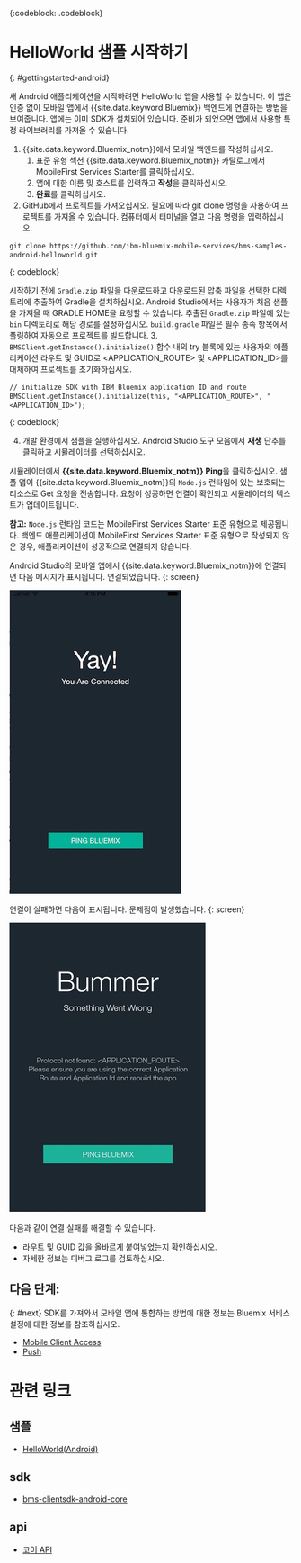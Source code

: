 <!-- Attribute definitions -->
{:codeblock: .codeblock}

# HelloWorld 샘플 시작하기
{: #gettingstarted-android}

새 Android 애플리케이션을 시작하려면 HelloWorld 앱을 사용할 수 있습니다. 이 앱은 인증 없이 모바일 앱에서 {{site.data.keyword.Bluemix}} 백엔드에 연결하는 방법을 보여줍니다. 앱에는 이미 SDK가 설치되어 있습니다. 준비가 되었으면 앱에서 사용할 특정 라이브러리를 가져올 수 있습니다.

1. {{site.data.keyword.Bluemix_notm}}에서 모바일 백엔드를 작성하십시오.
    1. 표준 유형 섹션 {{site.data.keyword.Bluemix_notm}} 카탈로그에서 MobileFirst Services Starter를 클릭하십시오.
    2. 앱에 대한 이름 및 호스트를 입력하고 **작성**을 클릭하십시오.
    3. **완료**를 클릭하십시오.
2. GitHub에서 프로젝트를 가져오십시오. 필요에 따라 git clone 명령을 사용하여 프로젝트를 가져올 수 있습니다. 컴퓨터에서 터미널을 열고 다음 명령을 입력하십시오. 
```
git clone https://github.com/ibm-bluemix-mobile-services/bms-samples-android-helloworld.git
```
{: codeblock}

시작하기 전에 `Gradle.zip` 파일을 다운로드하고 다운로드된 압축 파일을 선택한 디렉토리에 추출하여 Gradle을 설치하십시오. Android Studio에서는 사용자가 처음 샘플을 가져올 때 GRADLE HOME을 요청할 수 있습니다. 추출된 `Gradle.zip` 파일에 있는 `bin` 디렉토리로 해당 경로를 설정하십시오. `build.gradle` 파일은 필수 종속 항목에서 풀링하여 자동으로 프로젝트를 빌드합니다.
3. `BMSClient.getInstance().initialize()` 함수 내의 try 블록에 있는 사용자의 애플리케이션 라우트 및 GUID로 &lt;APPLICATION_ROUTE&gt; 및 &lt;APPLICATION_ID&gt;를 대체하여 프로젝트를 초기화하십시오. 
```
// initialize SDK with IBM Bluemix application ID and route
BMSClient.getInstance().initialize(this, "<APPLICATION_ROUTE>", "<APPLICATION_ID>");
```
{: codeblock}

4. 개발 환경에서 샘플을 실행하십시오.
Android Studio 도구 모음에서 **재생** 단추를 클릭하고 시뮬레이터를 선택하십시오.

  시뮬레이터에서 **{{site.data.keyword.Bluemix_notm}} Ping**을 클릭하십시오. 샘플 앱이 {{site.data.keyword.Bluemix_notm}}의 `Node.js` 런타임에 있는 보호되는 리소스로 Get 요청을 전송합니다. 요청이 성공하면 연결이 확인되고 시뮬레이터의 텍스트가 업데이트됩니다.

  **참고:** `Node.js` 런타임 코드는 MobileFirst Services Starter 표준 유형으로 제공됩니다. 백엔드 애플리케이션이 MobileFirst Services Starter 표준 유형으로 작성되지 않은 경우, 애플리케이션이 성공적으로 연결되지 않습니다.

  Android Studio의 모바일 앱에서 {{site.data.keyword.Bluemix_notm}}에 연결되면 다음 메시지가 표시됩니다.
  연결되었습니다.
  {: screen}

  ![Hello World 애플리케이션이 {{site.data.keyword.Bluemix_notm}}에 연결됨](images/yayconnected.jpg "그림 1. Hello World 애플리케이션이 Bluemix에 연결됨")

  연결이 실패하면 다음이 표시됩니다.
  문제점이 발생했습니다.
  {: screen}

  ![Hello World 애플리케이션이 Bluemix에 연결되지 않음](images/bummer_android.jpg "그림 2. Hello World 애플리케이션이 Bluemix에 연결되지 않음")

  다음과 같이 연결 실패를 해결할 수 있습니다.
   * 라우트 및 GUID 값을 올바르게 붙여넣었는지 확인하십시오.
   * 자세한 정보는 디버그 로그를 검토하십시오.

## 다음 단계:
{: #next}
SDK를 가져와서 모바일 앱에 통합하는 방법에 대한 정보는 Bluemix 서비스 설정에 대한 정보를 참조하십시오.
   * [Mobile Client Access](../../services/mobileaccess/index.html)
   * [Push](../../services/mobilepush/index.html)

# 관련 링크

## 샘플
   * [HelloWorld(Android)](https://github.com/ibm-bluemix-mobile-services/bms-samples-android-helloworld)

## sdk
   * [bms-clientsdk-android-core](https://github.com/ibm-bluemix-mobile-services/bms-clientsdk-android-core)

## api
   * [코어 API](https://www.{DomainName}/docs/api/content/api/mobilefirst/android/core-api-doc/overview-summary.html)
